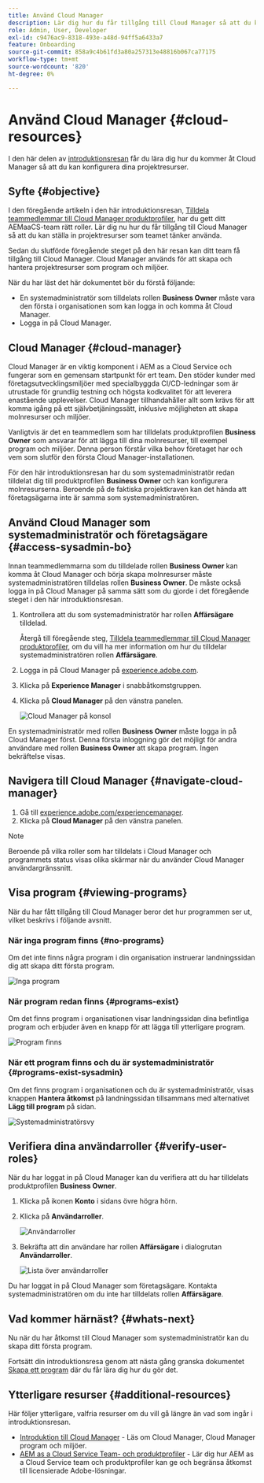 ```yaml
---
title: Använd Cloud Manager
description: Lär dig hur du får tillgång till Cloud Manager så att du kan konfigurera dina projektresurser.
role: Admin, User, Developer
exl-id: c9476ac9-8318-493e-a48d-94ff5a6433a7
feature: Onboarding
source-git-commit: 858a9c4b61fd3a80a257313e48816b067ca77175
workflow-type: tm+mt
source-wordcount: '820'
ht-degree: 0%

---
```


# Använd Cloud Manager {#cloud-resources}

I den här delen av [introduktionsresan](overview.md) får du lära dig hur du kommer åt Cloud Manager så att du kan konfigurera dina projektresurser.

## Syfte {#objective}

I den föregående artikeln i den här introduktionsresan, [Tilldela teammedlemmar till Cloud Manager produktprofiler](assign-profiles-cloud-manager.md), har du gett ditt AEMaaCS-team rätt roller. Lär dig nu hur du får tillgång till Cloud Manager så att du kan ställa in projektresurser som teamet tänker använda.

Sedan du slutförde föregående steget på den här resan kan ditt team få tillgång till Cloud Manager. Cloud Manager används för att skapa och hantera projektresurser som program och miljöer.

När du har läst det här dokumentet bör du förstå följande:

* En systemadministratör som tilldelats rollen **Business Owner** måste vara den första i organisationen som kan logga in och komma åt Cloud Manager.
* Logga in på Cloud Manager.

## Cloud Manager {#cloud-manager}

Cloud Manager är en viktig komponent i AEM as a Cloud Service och fungerar som en gemensam startpunkt för ert team. Den stöder kunder med företagsutvecklingsmiljöer med specialbyggda CI/CD-ledningar som är utrustade för grundlig testning och högsta kodkvalitet för att leverera enastående upplevelser. Cloud Manager tillhandahåller allt som krävs för att komma igång på ett självbetjäningssätt, inklusive möjligheten att skapa molnresurser och miljöer.

Vanligtvis är det en teammedlem som har tilldelats produktprofilen **Business Owner** som ansvarar för att lägga till dina molnresurser, till exempel program och miljöer. Denna person förstår vilka behov företaget har och vem som slutför den första Cloud Manager-installationen.

För den här introduktionsresan har du som systemadministratör redan tilldelat dig till produktprofilen **Business Owner** och kan konfigurera molnresurserna. Beroende på de faktiska projektkraven kan det hända att företagsägarna inte är samma som systemadministratören.

## Använd Cloud Manager som systemadministratör och företagsägare {#access-sysadmin-bo}

Innan teammedlemmarna som du tilldelade rollen **Business Owner** kan komma åt Cloud Manager och börja skapa molnresurser måste systemadministratören tilldelas rollen **Business Owner**. De måste också logga in på Cloud Manager på samma sätt som du gjorde i det föregående steget i den här introduktionsresan.

1. Kontrollera att du som systemadministratör har rollen **Affärsägare** tilldelad.

   Återgå till föregående steg, [Tilldela teammedlemmar till Cloud Manager produktprofiler](assign-profiles-cloud-manager.md), om du vill ha mer information om hur du tilldelar systemadministratören rollen **Affärsägare**.

1. Logga in på Cloud Manager på [experience.adobe.com](https://experience.adobe.com).
1. Klicka på **Experience Manager** i snabbåtkomstgruppen.
1. Klicka på **Cloud Manager** på den vänstra panelen.

   ![Cloud Manager på konsol](/help/journey-onboarding/assets/consol-cloud-manager.png)

En systemadministratör med rollen **Business Owner** måste logga in på Cloud Manager först. Denna första inloggning gör det möjligt för andra användare med rollen **Business Owner** att skapa program. Ingen bekräftelse visas.

<!--
By successfully signing in as a system administrator with the **Business Owner** role, you use Cloud Manager for use by the other users with the **Business Owner** role. You do not receive a confirmation or any message. Simply signing in is sufficient.

Until you sign in to Cloud Manager as a system administrator with the **Business Owner** role, other users with the **Business Owner** role cannot create programs in Cloud Manager. This rule is true even if they are assigned the correct roles. -->

## Navigera till Cloud Manager {#navigate-cloud-manager}

1. Gå till [experience.adobe.com/experiencemanager](https://experience.adobe.com/experiencemanager).
1. Klicka på **Cloud Manager** på den vänstra panelen.

>[!NOTE]
>
>Beroende på vilka roller som har tilldelats i Cloud Manager och programmets status visas olika skärmar när du använder Cloud Manager användargränssnitt.

<!--
Users with the **Business Owner** role receive a welcome email with a link to get started. Follow the steps below to navigate to Cloud Manager using this welcome email.

1. From your welcome email, click **Get started**, as shown in the figure below.
    ![Email example](/help/journey-onboarding/assets/get-started-email.png)

1. Navigate to Cloud Manager's **Programs & Products** page.

   >[!TIP]
   >
   >You can also navigate directly to Cloud Manager's login page from `[my.cloudmanager.adobe.com](https://my.cloudmanager.adobe.com/)`. Bookmark this page for future reference.

1. You are directed to Cloud Manager's landing page. -->

<!-- OLD
Alternatively, you can navigate to Cloud Manager's **Programs and Products** page from the Adobe Experience Cloud home page using these steps.

1. Navigate directly to [Adobe Experience Cloud](https://experience.adobe.com) and login using your Adobe ID.

1. From the Adobe Experience Cloud home page, select **Experience Manager** to open the AEM home page.

   ![Experience Cloud homepage](/help/journey-onboarding/assets/setup-resources2.png)

1. On the **Cloud Manager** tile, select **Launch**.

   ![AEM home page](/help/journey-onboarding/assets/setup-resources3.png)

1. After successfully logging on, you are directed to the Cloud Manager landing page. See [Viewing Cloud Manager's Programs](#viewing-programs) for more details.

How you access your programs and products via Cloud Manager is up to you and has no effect on how you use Cloud Manager or how you manage your programs.

>[!NOTE]
>
>Depending on the roles assigned in Cloud Manager and the state of the application, you see different screens while using the Cloud Manager user interface. -->

## Visa program {#viewing-programs}

När du har fått tillgång till Cloud Manager beror det hur programmen ser ut, vilket beskrivs i följande avsnitt.

### När inga program finns {#no-programs}

Om det inte finns några program i din organisation instruerar landningssidan dig att skapa ditt första program.

![Inga program](/help/journey-onboarding/assets/cloud-manager-programs-do-not-exist.png)

### När program redan finns {#programs-exist}

Om det finns program i organisationen visar landningssidan dina befintliga program och erbjuder även en knapp för att lägga till ytterligare program.

![Program finns](/help/journey-onboarding/assets/cloud-manager-programs-exist.png)

### När ett program finns och du är systemadministratör {#programs-exist-sysadmin}

Om det finns program i organisationen och du är systemadministratör, visas knappen **Hantera åtkomst** på landningssidan tillsammans med alternativet **Lägg till program** på sidan.

![Systemadministratörsvy](/help/journey-onboarding/assets/cloud-manager-programs-as-sysadmin.png)

## Verifiera dina användarroller {#verify-user-roles}

När du har loggat in på Cloud Manager kan du verifiera att du har tilldelats produktprofilen **Business Owner**.

1. Klicka på ikonen **Konto** i sidans övre högra hörn.

1. Klicka på **Användarroller**.

   ![Användarroller](/help/journey-onboarding/assets/cloud-manager-user-roles.png)

1. Bekräfta att din användare har rollen **Affärsägare** i dialogrutan **Användarroller**.

   ![Lista över användarroller](/help/journey-onboarding/assets/cloud-manager-user-roles-business-owner.png)

Du har loggat in på Cloud Manager som företagsägare. Kontakta systemadministratören om du inte har tilldelats rollen **Affärsägare**.

## Vad kommer härnäst? {#whats-next}

Nu när du har åtkomst till Cloud Manager som systemadministratör kan du skapa ditt första program.

Fortsätt din introduktionsresa genom att nästa gång granska dokumentet [Skapa ett program](create-program.md) där du får lära dig hur du gör det.

## Ytterligare resurser {#additional-resources}

Här följer ytterligare, valfria resurser om du vill gå längre än vad som ingår i introduktionsresan.

* [Introduktion till Cloud Manager](/help/onboarding/cloud-manager-introduction.md) -
Läs om Cloud Manager, Cloud Manager program och miljöer.
* [AEM as a Cloud Service Team- och produktprofiler](/help/onboarding/aem-cs-team-product-profiles.md) - Lär dig hur AEM as a Cloud Service team och produktprofiler kan ge och begränsa åtkomst till licensierade Adobe-lösningar.
<!-- ERROR: Not Found (HTTP error 404) * [AEM Champion Tips and Tricks - Cloud Manager UI](https://experienceleague.adobe.com/docs/experience-manager-learn/cloud-service/expert-resources/aem-champions/cloud-manager-ui.md) - Watch this video for an overview of Cloud Manager's UI from an AEM champion. -->
